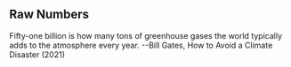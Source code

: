 

## Raw Numbers 

Fifty-one billion is how many tons of greenhouse gases the world typically adds to the atmosphere every year. --Bill Gates, How to Avoid a Climate Disaster (2021)